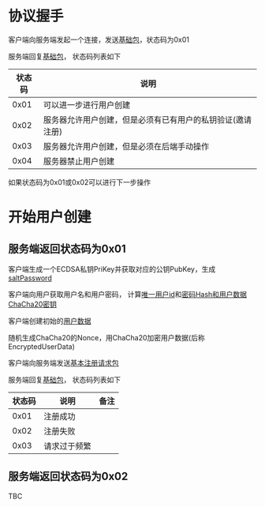 # 协议握手
客户端向服务端发起一个连接，发送[基础包](../struct/communicate-package.md#基础包)，状态码为0x01

服务端回复[基础包](../struct/communicate-package.md#基础包)， 状态码列表如下

| 状态码 | 说明                                                       |
| ------ | ---------------------------------------------------------- |
| 0x01   | 可以进一步进行用户创建                                     |
| 0x02   | 服务器允许用户创建，但是必须有已有用户的私钥验证(邀请注册) |
| 0x03   | 服务器允许用户创建，但是必须在后端手动操作                 |
| 0x04   | 服务器禁止用户创建                                         |


如果状态码为0x01或0x02可以进行下一步操作

# 开始用户创建
## 服务端返回状态码为0x01
客户端生成一个ECDSA私钥PriKey并获取对应的公钥PubKey，生成[saltPassword](defines.md#各种盐)

客户端向用户获取用户名和用户密码， 计算[唯一用户id](../defines.md#唯一用户id)和[密码Hash和用户数据ChaCha20密钥](../defines.md#密码hash用户数据和ChaCha20密钥)

客户端创建初始的[用户数据](../struct/user-data-decrypted.md#用户数据结构)

随机生成ChaCha20的Nonce，用ChaCha20加密用户数据(后称EncryptedUserData)

客户端向服务端发送[基本注册请求包](../struct/communicate-package.md#基本注册请求包)

服务端回复[基础包](../struct/communicate-package.md#基础包)， 状态码列表如下

| 状态码 | 说明         | 备注 |
| ------ | ------------ | ---- |
| 0x01   | 注册成功     |      |
| 0x02   | 注册失败     |      |
| 0x03   | 请求过于频繁 |      |
 
 ## 服务端返回状态码为0x02
 TBC